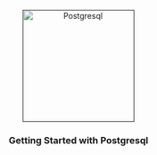 <p align="center">
  <a href="" rel="noopener">
 <img width=200px height=200px src="https://i.ibb.co/QJsYRwD/postgresql.jpg" alt="Postgresql"></a>
</p>

<h3 align="center">Getting Started with Postgresql</h3>



